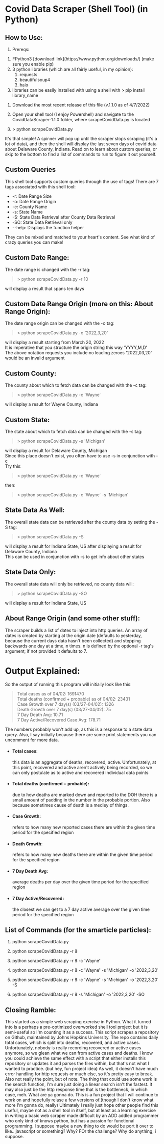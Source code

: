 # Covid Data Scraper (Shell Tool) (in Python)
 
## How to Use:



1. Prereqs: 
 
<ol>
  <li>FPython3 [download link](https://www.python.org/downloads/) (make sure you enable pip)</li>
  <li>3 python libraries (which are all fairly useful, in my opinion):
    <ol>
      <li>requests</li>
      <li>beautifulsoup4</li>
      <li>halo</li>
    </ol>
  </li>
  <li>libraries can be easily installed with using a shell with  > pip install library_name </li>
</ol> 
  
1. Download the most recent release of this file (v.1.1.0 as of 4/7/2022)  

1. Open your shell tool (I enjoy Powershell) and navigate to the CovidDataScraper-1.1.0 folder, where scrapeCovidData.py is located

1. \> python scrapeCovidData.py

It's that simple! A spinner will pop up until the scraper stops scraping (it's a lot of data), and then the shell will display the last seven days of covid data about Delaware County, Indiana. Read on to learn about custom queries, or skip to the bottom to find a list of commands to run to figure it out yourself. 

## Custom Queries
This shell tool supports custom queries through the use of tags! There are 7 tags associated with this shell tool:
<ul>
<li>-r: Date Range Size</li>
<li>-o: Date Range Origin</li>
<li>-c: County Name</li>
<li>-s: State Name</li>
<li>-S: State Data Retrieval after County Data Retrieval</li>
<li>-SO: State Data Retrieval only</li>
<li>--help: Displays the function helper</li>
</ul>

They can be mixed and matched to your heart's content. See what kind of crazy queries you can make!

## Custom Date Range:
The date range is changed with the -r tag:  
> \> python scrapeCovidData.py -r 10  
  
will display a result that spans ten days

## Custom Date Range Origin (more on this: About Range Origin):
The date range origin can be changed with the -o tag: 
> \> python scrapeCovidData.py -o '2022,3,20'  
  
will display a result starting from March 20, 2022  
It is imperative that you structure the origin string this way 'YYYY,M,D'  
The above notation requests you include no leading zeroes '2022,03,20' would be an invalid argument

## Custom County:
The county about which to fetch data can be changed with the -c tag: 
> \> python scrapeCovidData.py -c 'Wayne'  
  
will display a result for Wayne County, Indiana

## Custom State:
The state about which to fetch data can be changed with the -s tag: 
> \> python scrapeCovidData.py -s 'Michigan'  
  
will display a result for Delaware County, Michigan  
Since this place doesn't exist, you often have to use -s in conjunction with -c  
Try this:  
> \> python scrapeCovidData.py -c 'Wayne'  
  
then: 
> \> python scrapeCovidData.py -c 'Wayne' -s 'Michigan'

## State Data As Well:
The overall state data can be retrieved after the county data by setting the -S tag: 
> \> python scrapeCovidData.py -S  
  
will display a result for Indiana State, US after displaying a result for Delaware County, Indiana  
This can be used in conjunction with -s to get info about other states

## State Data Only:
The overall state data will only be retrieved, no county data will: 
> \> python scrapeCovidData.py -SO  
  
will display a result for Indiana State, US

## About Range Origin (and some other stuff):
The scraper builds a list of dates to inject into http queries. An array of dates is created by starting at the origin date (defaults to yesterday, because the current days data hasn't been collected) and stepping backwards one day at a time, n times. n is defined by the optional -r tag's argument; if not provided it defaults to 7. 

# Output Explained:
So the output of running this program will initially look like this:
>Total cases as of 04/02: 1691470  
>Total deaths (confirmed + probable) as of 04/02: 23431  
>Case Growth over 7 day(s) (03/27-04/02): 1326  
>Death Growth over 7 day(s) (03/27-04/02): 75  
>7 Day Death Avg: 10.71  
>7 Day Active/Recovered Case Avg: 178.71  
  
The numbers probably won't add up, as this is a response to a state data query. Also, I say initially because there are some print statements you can uncomment for more data. 
- <h4>Total cases:</h4> this data is an aggregate of deaths, recovered, active. Unfortunately, at this point, recovered and active aren't actively being recorded, so we can only postulate as to active and recovered individual data points  

- <h4>Total deaths (confirmed + probable):</h4> due to how deaths are marked down and reported to the DOH there is a small amount of padding in the number in the probable portion. Also because sometimes cause of death is a medley of things.  

- <h4>Case Growth:</h4> refers to how many new reported cases there are within the given time period for the specified region  

- <h4>Death Growth:</h4> refers to how many new deaths there are within the given time period for the specified region  

- <h4>7 Day Death Avg:</h4> average deaths per day over the given time period for the specified region  

- <h4>7 Day Active/Recovered:</h4> the closest we can get to a 7 day active average over the given time period for the specified region  


## List of Commands (for the smarticle particles):

1. python scrapeCovidData.py

1. python scrapeCovidData.py -r 8

1. python scrapeCovidData.py -r 8 -c 'Wayne'

1. python scrapeCovidData.py -r 8 -c 'Wayne' -s 'Michigan' -o '2022,3,20'

1. python scrapeCovidData.py -r 8 -c 'Wayne' -s 'Michigan' -o '2022,3,20' -S

1. python scrapeCovidData.py -r 8 -s 'Michigan' -o '2022,3,20' -SO

## Closing Ramble:
This started as a simple web scraping exercise in Python. What it turned into is a perhaps a pre-optimized overworked shell tool project but it is semi-useful so I'm counting it as a success.
This script scrapes a repository on Github, maintained by Johns Hopkins University. The repo contains daily total cases, which is split into deaths, recovered, and active cases. Unfortunately, nobody is really recording recovered or active cases anymore, so we glean what we can from active cases and deaths.
I know you could achieve the same effect with a script that either installs this repository or updates it and parses the files within, but that's not what I wanted to practice. (but hey, fun project idea) As well, it doesn't have much error handling for http requests or much else, so it's pretty easy to break. Also not really the point, but of note. The thing that could use some work is the search function, I'm sure just doing a linear search isn't the fastest. It may also just be the http response time that is the bottleneck, in which case, meh. What are ya gonna do. This is a fun project that I will continue to work on and hopefully relase a few versions of.(though I don't know what more I'm gonna do, really) Ultimately I really just hope other people find this useful, maybe not as a shell tool in itself, but at least as a learning exercise in writing a basic web scraper made difficult by an ADD addled programmer who only kind of knows python, but has a passion for functional programming. I suppose maybe a new thing to do would be port it over to like.. javascript or something? Why? FOr the challenge? Why do anything, i suppose. 